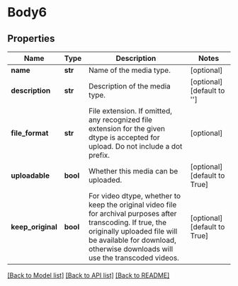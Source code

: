 # Body6

## Properties
Name | Type | Description | Notes
------------ | ------------- | ------------- | -------------
**name** | **str** | Name of the media type. | [optional] 
**description** | **str** | Description of the media type. | [optional] [default to '']
**file_format** | **str** | File extension. If omitted, any recognized file extension for the given dtype is accepted for upload. Do not include a dot prefix. | [optional] 
**uploadable** | **bool** | Whether this media can be uploaded. | [optional] [default to True]
**keep_original** | **bool** | For video dtype, whether to keep the original video file for archival purposes after transcoding. If true, the originally uploaded file will be available for download, otherwise downloads will use the transcoded videos. | [optional] [default to True]

[[Back to Model list]](../README.md#documentation-for-models) [[Back to API list]](../README.md#documentation-for-api-endpoints) [[Back to README]](../README.md)

